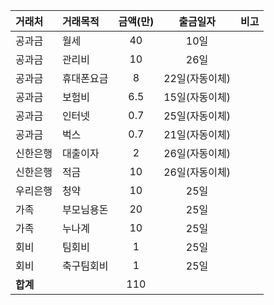 |거래처|거래목적|금액(만)|출금일자|비고|
|:--|:--|:-:|:-:|:--|
|공과금|월세|40|10일||
|공과금|관리비|10|26일||
|공과금|휴대폰요금|8|22일(자동이체)||
|공과금|보험비|6.5|15일(자동이체)||
|공과금|인터넷|0.7|25일(자동이체)||
|공과금|벅스|0.7|21일(자동이체)||
|신한은행|대출이자|2|26일(자동이체)||
|신한은행|적금|10|26일(자동이체)||
|우리은행|청약|10|25일||
|가족|부모님용돈|20|25일||
|가족|누나계|10|25일||
|회비|팀회비|1|25일||
|회비|축구팀회비|1|25일||
|__합계__||110|||
